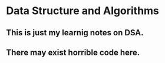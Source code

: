 # Data Structure and Algorithms
## This is just my learnig notes on DSA.
## There may exist horrible code here.
